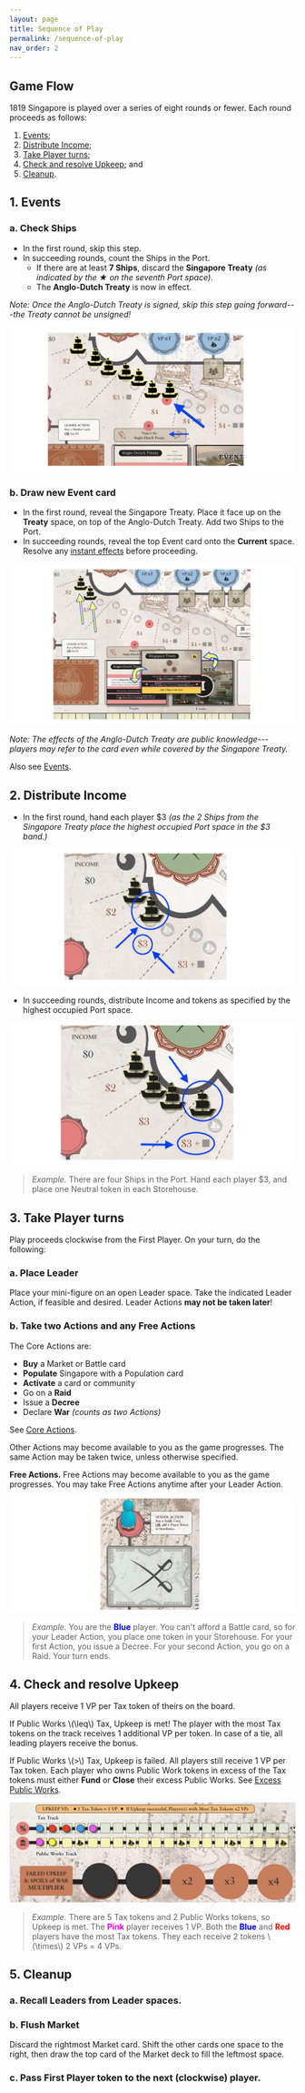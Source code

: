 ```yaml
---
layout: page
title: Sequence of Play
permalink: /sequence-of-play
nav_order: 2
---
```


## Game Flow

1819 Singapore is played over a series of eight rounds or fewer. Each round proceeds as follows:
1. [Events](#1-events);
2. [Distribute Income](#2-distribute-income);
3. [Take Player turns](#3-take-player-turns);
4. [Check and resolve Upkeep](#4-check-and-resolve-upkeep); and
5. [Cleanup](#5-cleanup).

## 1. Events

### a. Check Ships
- In the first round, skip this step.
- In succeeding rounds, count the Ships in the Port.
    - If there are at least **7 Ships**, discard the **Singapore Treaty** *(as indicated by the &#9733; on the seventh Port space)*.
    - The **Anglo-Dutch Treaty** is now in effect.

*Note: Once the Anglo-Dutch Treaty is signed, skip this step going forward---the Treaty cannot be unsigned!*

![Ship check](img/2_sequence_ship_check.jpg)

### b. Draw new Event card
- In the first round, reveal the Singapore Treaty. Place it face up on the **Treaty** space, on top of the Anglo-Dutch Treaty. Add two Ships to the Port.
- In succeeding rounds, reveal the top Event card onto the **Current** space. Resolve any [instant effects](important-concepts#instant-effects) before proceeding.

![Reveal Singapore Treaty](img/2_sequence_singapore_treaty.jpg)

*Note: The effects of the Anglo-Dutch Treaty are public knowledge---players may refer to the card even while covered by the Singapore Treaty.*

Also see [Events](events).

## 2. Distribute Income

- In the first round, hand each player $3 *(as the 2 Ships from the Singapore Treaty place the highest occupied Port space in the $3 band.)*

![Starting Income](img/2_sequence_starting_income.jpg)

- In succeeding rounds, distribute Income and tokens as specified by the highest occupied Port space.

![Income with cubes](img/2_sequence_income.jpg)

> *Example.* There are four Ships in the Port. Hand each player $3, and place one Neutral token in each Storehouse.

## 3. Take Player turns
Play proceeds clockwise from the First Player. On your turn, do the following:

### a. Place Leader
Place your mini-figure on an open Leader space. Take the indicated Leader Action, if feasible and desired. Leader Actions **may not be taken later**!

<!-- For your first game, place the corresponding mini-figures on their starting Leader spaces:

| Mini-figure | Starting Leader space |
| :---: | :---: |
| Governor | Market |
| Resident | Market |
| Temenggong | Battle |
| Sultan | Population | -->

### b. Take two Actions and any Free Actions
The Core Actions are:

- **Buy** a Market or Battle card
- **Populate** Singapore with a Population card
- **Activate** a card or community
- Go on a **Raid**
- Issue a **Decree**
- Declare **War** *(counts as two Actions)*

See [Core Actions](actions). 

Other Actions may become available to you as the game progresses. The same Action may be taken twice, unless otherwise specified.

**Free Actions.** Free Actions may become available to you as the game progresses. You may take Free Actions anytime after your Leader Action.

![Leader space](img/2_sequence_leader_space.jpg)

> *Example.* You are the <span style="color:blue"><strong>Blue</strong></span> player. You can't afford a Battle card, so for your Leader Action, you place one token in your Storehouse. For your first Action, you issue a Decree. For your second Action, you go on a Raid. Your turn ends.

<!-- *3-player game: the solo player takes 3 actions per turn.* -->

## 4. Check and resolve Upkeep

All players receive 1 VP per Tax token of theirs on the board.

If Public Works \\(\leq\\) Tax, Upkeep is met! The player with the most Tax tokens on the track receives 1 additional VP per token. In case of a tie, all leading players receive the bonus.

If Public Works \\(\>\\) Tax, Upkeep is failed. All players still receive 1 VP per Tax token. Each player who owns Public Work tokens in excess of the Tax tokens must either **Fund** or **Close** their excess Public Works. See [Excess Public Works](important-concepts#excess-public-works).

![Successful Upkeep](img/2_sequence_upkeep_successful.jpg)

> *Example.* There are 5 Tax tokens and 2 Public Works tokens, so Upkeep is met. The <span style="color:magenta"><strong>Pink</strong></span> player receives 1 VP. Both the <span style="color:blue"><strong>Blue</strong></span> and <span style="color:red"><strong>Red</strong></span> players have the most Tax tokens. They each receive 2 tokens \\(\times\\) 2 VPs = 4 VPs.

## 5. Cleanup
### a. Recall Leaders from Leader spaces.

### b. Flush Market
Discard the rightmost Market card. Shift the other cards one space to the right, then draw the top card of the Market deck to fill the leftmost space.

### c. Pass First Player token to the next (clockwise) player.